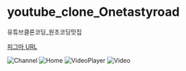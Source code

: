 # youtube_clone_Onetastyroad
유튜브클론코딩_원조코딩맛집

<a href="https://www.figma.com/file/hF0mWmuYpECZ1bclHkTuPb/%EC%98%A4%EB%A5%B4%EB%AF%B8-2%EA%B8%B0-%ED%94%84%EB%A1%9C%EC%A0%9D%ED%8A%B8(Youtube-%ED%81%B4%EB%A1%A0%EC%BD%94%EB%94%A9)?type=design&node-id=0-1&mode=design&t=YK6gVuvpbIGuAJlF-0">피그마 URL<a/>

![Channel ](https://github.com/hyung000620/youtube_clone_Onetastyroad/assets/81272766/392b9f6c-fe6e-4946-ae91-4e524951566f)
![Home](https://github.com/hyung000620/youtube_clone_Onetastyroad/assets/81272766/c741d7a0-9345-401f-ac63-d4973910d0e9)
![VideoPlayer](https://github.com/hyung000620/youtube_clone_Onetastyroad/assets/81272766/fa3121c7-ac53-4693-b3fd-ef24e1eb6363)
![Video](https://github.com/hyung000620/youtube_clone_Onetastyroad/assets/81272766/b11ca26b-6999-40e2-8cc0-7d5e92e48ad8)

